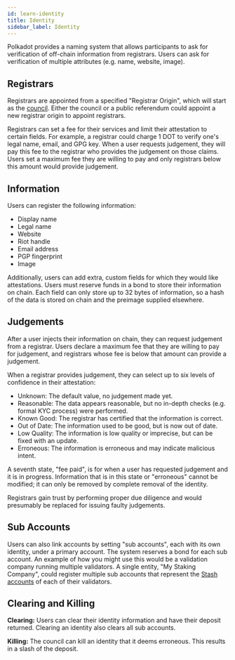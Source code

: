 ```yaml
---
id: learn-identity
title: Identity
sidebar_label: Identity
---
```


Polkadot provides a naming system that allows participants to ask for verification of off-chain information from registrars. Users can ask for verification of multiple attributes (e.g. name, website, image).

## Registrars

Registrars are appointed from a specified "Registrar Origin", which will start as the [council](learn-governance). Either the council or a public referendum could appoint a new registrar origin to appoint registrars.

Registrars can set a fee for their services and limit their attestation to certain fields. For example, a registrar could charge 1 DOT to verify one's legal name, email, and GPG key. When a user requests judgement, they will pay this fee to the registrar who provides the judgement on those claims. Users set a maximum fee they are willing to pay and only registrars below this amount would provide judgement.

## Information

Users can register the following information:

- Display name
- Legal name
- Website
- Riot handle
- Email address
- PGP fingerprint
- Image

Additionally, users can add extra, custom fields for which they would like attestations. Users must reserve funds in a bond to store their information on chain. Each field can only store up to 32 bytes of information, so a hash of the data is stored on chain and the preimage supplied elsewhere.

## Judgements

After a user injects their information on chain, they can request judgement from a registrar. Users declare a maximum fee that they are willing to pay for judgement, and registrars whose fee is below that amount can provide a judgement.

When a registrar provides judgement, they can select up to six levels of confidence in their attestation:

- Unknown: The default value, no judgement made yet.
- Reasonable: The data appears reasonable, but no in-depth checks (e.g. formal KYC process) were performed.
- Known Good: The registrar has certified that the information is correct.
- Out of Date: The information used to be good, but is now out of date.
- Low Quality: The information is low quality or imprecise, but can be fixed with an update.
- Erroneous: The information is erroneous and may indicate malicious intent.

A seventh state, "fee paid", is for when a user has requested judgement and it is in progress. Information that is in this state or "erroneous" cannot be modified; it can only be removed by complete removal of the identity.

Registrars gain trust by performing proper due diligence and would presumably be replaced for issuing faulty judgements.

## Sub Accounts

Users can also link accounts by setting "sub accounts", each with its own identity, under a primary account. The system reserves a bond for each sub account. An example of how you might use this would be a validation company running multiple validators. A single entity, "My Staking Company", could register multiple sub accounts that represent the [Stash accounts](learn-keys) of each of their validators.

## Clearing and Killing

**Clearing:** Users can clear their identity information and have their deposit returned. Clearing an identity also clears all sub accounts.

**Killing:** The council can kill an identity that it deems erroneous. This results in a slash of the deposit.
